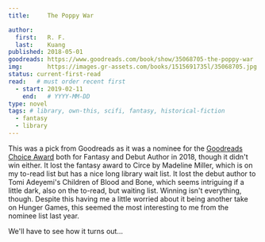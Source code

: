 ```yaml
---
title:     The Poppy War

author: 
  first:   R. F.
  last:    Kuang
published: 2018-05-01 
goodreads: https://www.goodreads.com/book/show/35068705-the-poppy-war
img:       https://images.gr-assets.com/books/1515691735l/35068705.jpg
status: current-first-read
read:   # must order recent first
  - start: 2019-02-11 
    end:   # YYYY-MM-DD
type: novel
tags: # library, own-this, scifi, fantasy, historical-fiction
  - fantasy
  - library
---
```


This was a pick from Goodreads as it was a nominee for the [Goodreads Choice Award](https://www.goodreads.com/award/show/21332-goodreads-choice-award) both for Fantasy and Debut Author in 2018, though it didn't win either. It lost the fantasy award to Circe by Madeline Miller, which is on my to-read list but has a nice long library wait list. It lost the debut author to Tomi Adeyemi's Children of Blood and Bone, which seems intriguing if a little dark, also on the to-read, but waiting list. Winning isn't everything, though. Despite this having me a little worried about it being another take on Hunger Games, this seemed the most interesting to me from the nominee list last year. 

We'll have to see how it turns out...